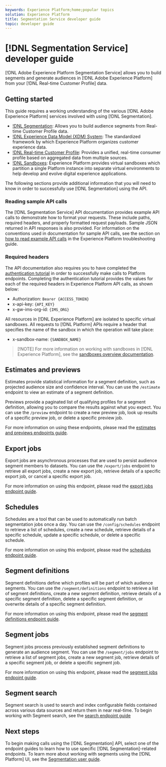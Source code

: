 ```yaml
---
keywords: Experience Platform;home;popular topics
solution: Experience Platform
title: Segmentation Service developer guide
topic: developer guide
---
```


# [!DNL Segmentation Service] developer guide

[!DNL Adobe Experience Platform Segmentation Service] allows you to build segments and generate audiences in [!DNL Adobe Experience Platform] from your [!DNL Real-time Customer Profile] data.

## Getting started

This guide requires a working understanding of the various [!DNL Adobe Experience Platform] services involved with using [!DNL Segmentation].

- [!DNL Segmentation](../home.md): Allows you to build audience segments from Real-time Customer Profile data.
- [!DNL Experience Data Model (XDM) System](../../xdm/home.md): The standardized framework by which Experience Platform organizes customer experience data.
- [!DNL Real-time Customer Profile](../../profile/home.md): Provides a unified, real-time consumer profile based on aggregated data from multiple sources.
- [!DNL Sandboxes](../../sandboxes/home.md): Experience Platform provides virtual sandboxes which partition a single Platform instance into separate virtual environments to help develop and evolve digital experience applications.

The following sections provide additional information that you will need to know in order to successfully use [!DNL Segmentation] using the API.

### Reading sample API calls

The [!DNL Segmentation Service] API documentation provides example API calls to demonstrate how to format your requests. These include paths, required headers, and properly formatted request payloads. Sample JSON returned in API responses is also provided. For information on the conventions used in documentation for sample API calls, see the section on [how to read example API calls](../../landing/troubleshooting.md#how-do-i-format-an-api-request) in the Experience Platform troubleshooting guide.

### Required headers

The API documentation also requires you to have completed the [authentication tutorial](../../tutorials/authentication.md) in order to successfully make calls to Platform endpoints. Completing the authentication tutorial provides the values for each of the required headers in Experience Platform API calls, as shown below:

- Authorization: `Bearer {ACCESS_TOKEN}`
- x-api-key: `{API_KEY}`
- x-gw-ims-org-id: `{IMS_ORG}`

All resources in [!DNL Experience Platform] are isolated to specific virtual sandboxes. All requests to [!DNL Platform] APIs require a header that specifies the name of the sandbox in which the operation will take place:

- x-sandbox-name: `{SANDBOX_NAME}`
  
>[!NOTE] For more information on working with sandboxes in [!DNL Experience Platform], see the [sandboxes overview documentation](../../sandboxes/home.md).

## Estimates and previews

Estimates provide statistical information for a segment definition, such as projected audience size and confidence interval. You can use the `/estimate` endpoint to view an estimate of a segment definition. 

Previews provide a paginated list of qualifying profiles for a segment definition, allowing you to compare the results against what you expect. You can use the `/preview` endpoint to create a new preview job, look up results of a specific preview job, or delete a specific preview job.

For more information on using these endpoints, please read the [estimates and previews endpoints guide](./estimates-and-previews.md). 

## Export jobs

Export jobs are asynchronous processes that are used to persist audience segment members to datasets. You can use the `/export/jobs` endpoint to retrieve all export jobs, create a new export job, retrieve details of a specific export job, or cancel a specific export job.

For more information on using this endpoint, please read the [export jobs endpoint guide](./export-jobs.md).

## Schedules

Schedules are a tool that can be used to automatically run batch segmentation jobs once a day. You can use the `/config/schedules` endpoint to retrieve a list of schedules, create a new schedule, retrieve details of a specific schedule, update a specific schedule, or delete a specific schedule. 

For more information on using this endpoint, please read the [schedules endpoint guide](./schedules.md). 

## Segment definitions

Segment definitions define which profiles will be part of which audience segments. You can use the `/segment/definitions` endpoint to retrieve a list of segment definitions, create a new segment definition, retrieve details of a specific segment definition, delete a specific segment definition, or overwrite details of a specific segment definition.

For more information on using this endpoint, please read the [segment definitions endpoint guide](./segment-definitions.md). 

## Segment jobs

Segment jobs process previously established segment definitions to generate an audience segment. You can use the `/segment/jobs` endpoint to retrieve a list of segment jobs, create a new segment job, retrieve details of a specific segment job, or delete a specific segment job.

For more information on using this endpoint, please read the [segment jobs endpoint guide](./segment-jobs.md).

## Segment search

Segment search is used to search and index configurable fields contained across various data sources and return them in near real-time. To begin working with Segment search, see the [search endpoint guide](segment-search.md)

## Next steps

To begin making calls using the [!DNL Segmentation] API, select one of the endpoint guides to learn how to use specific [!DNL Segmentation]-related endpoints. To learn more about working with segments using the [!DNL Platform] UI, see the [Segmentation user guide](../ui/overview.md).